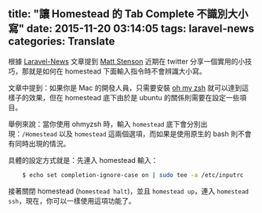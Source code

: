 title: "讓 Homestead 的 Tab Complete 不識別大小寫"
date: 2015-11-20 03:14:05
tags: laravel-news
categories: Translate
---

根據 [Laravel-News](https://laravel-news.com/2015/11/make-homestead-tab-complete-case-insensitive/) 文章提到 [Matt Stenson](https://twitter.com/mpstenson/) 近期在 twitter 分享一個實用的小技巧，那就是如何在 homestead 下面輸入指令時不會辨識大小寫。

<!-- more -->

文章中提到：如果你是 Mac 的開發人員，只需要安裝 [oh my zsh](http://ohmyz.sh/) 就可以達到這樣子的效果，但在 homestead 底下由於是 ubuntu 的關係則需要在設定一些項目。

舉例來說：當你使用 ohmyzsh 時，輸入 `homestead` 底下會分別出現：`/Homestead` 以及 `homestead` 這兩個選項，而如果是使用原生的 bash 則不會有同時出現的情況。

具體的設定方式就是：先連入 homestead 輸入：
``` bash
    $ echo set completion-ignore-case on | sudo tee -a /etc/inputrc
```

接著關閉 homestead (`homestead halt`)，並且 `homestead up`，連入 `homestead ssh`，現在，你可以一樣使用這項功能了。
